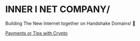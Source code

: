 # INNER I NET COMPANY/

Building The New Internet together on Handshake Domains! 🤝

<div class="likecoin-embed likecoin-button" data-liker-id="{innerinetcompany}" data-href="http://shapereality.innerinetcompany/"></div>

<a href="https://commerce.coinbase.com/checkout/8803d0d1-772d-472d-a6c0-a0800e8d4382">
 <span>Payments or Tips with Crypto</span>
</a>
